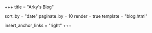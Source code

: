 +++
title = "Arky's Blog"

sort_by = "date"
paginate_by = 10
render = true
template = "blog.html"

insert_anchor_links = "right"
+++
